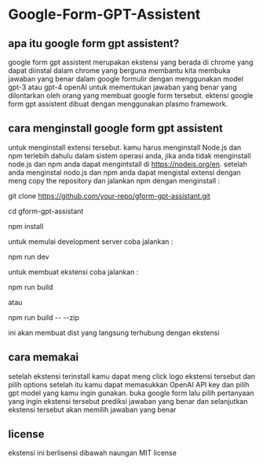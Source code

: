 # Google-Form-GPT-Assistent

## apa itu google form gpt assistent?

google form gpt assistent merupakan ekstensi yang berada di chrome yang dapat diinstal dalam chrome yang berguna membantu kita membuka jawaban yang benar dalam google formulir dengan menggunakan model gpt-3 atau gpt-4 openAI untuk mementukan jawaban yang benar yang dilontarkan oleh orang yang membuat google form tersebut. ektensi google form gpt assistent dibuat dengan menggunakan plasmo framework.

## cara menginstall google form gpt assistent

untuk menginstall extensi tersebut. kamu harus menginstall Node.js dan npm terlebih dahulu dalam sistem operasi anda, jika anda tidak menginstall node.js dan npm anda dapat mengintstall di https://nodejs.org/en. setelah anda menginstal nodo.js dan npm anda dapat mengistal extensi dengan meng copy the repository dan jalankan npm dengan menginstall :

git clone https://github.com/your-repo/gform-gpt-assistant.git

cd gform-gpt-assistant

npm install

untuk memulai development server coba jalankan  :

npm run dev

untuk membuat ekstensi coba jalankan            :

npm run build

atau

npm run build -- --zip

ini akan membuat dist yang langsung terhubung dengan ekstensi

## cara memakai

setelah ekstensi terinstall kamu dapat meng click logo ekstensi tersebut dan pilih options setelah itu kamu dapat memasukkan OpenAI API key dan pilih gpt model yang kamu ingin gunakan. buka google form lalu pilih pertanyaan yang ingin ekstensi tersebut prediksi jawaban yang benar dan selanjutkan ekstensi tersebut akan memilih jawaban yang benar

## license

ekstensi ini berlisensi dibawah naungan MIT license


